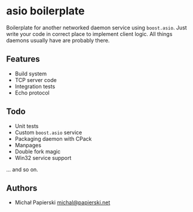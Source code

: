 # asio boilerplate

Boilerplate for another networked daemon service using `boost.asio`. Just write your code in correct place to implement client logic. All things daemons usually have are probably there.


## Features

- Build system
- TCP server code
- Integration tests
- Echo protocol

## Todo

- Unit tests
- Custom `boost.asio` service
- Packaging daemon with CPack
- Manpages
- Double fork magic
- Win32 service support

... and so on.

## Authors

- Michał Papierski <michal@papierski.net>
